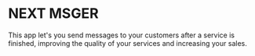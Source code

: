 # NEXT MSGER

This app let's you send messages to your customers after a service is finished, improving the quality of your services and increasing your sales.
